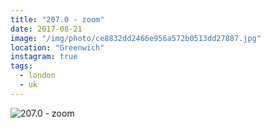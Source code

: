 ```yaml
---
title: "207.0 - zoom"
date: 2017-08-21
image: "/img/photo/ce8832dd2466e956a572b0513dd27887.jpg"
location: "Greenwich"
instagram: true
tags:
  - london
  - uk
---
```


![207.0 - zoom](/img/photo/ce8832dd2466e956a572b0513dd27887.jpg)
